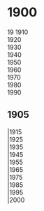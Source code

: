 # 1900

19
1910 </br>
1920 </br>
1930 </br>
1940 </br>
1950 </br>
1960 </br>
1970 </br>
1980 </br>
1990 </br>

1905
-----
  |1915 </br>
  |1925 </br>
  |1935 </br>
  |1945 </br>
  |1955 </br>
  |1965 </br>
  |1975 </br>
  |1985 </br>
  |1995 </br>
  |2000 </br>
  
